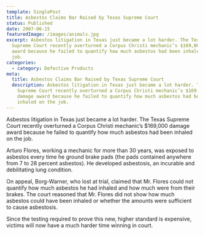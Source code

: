 ```yaml
---
template: SinglePost
title: Asbestos Claims Bar Raised by Texas Supreme Court
status: Published
date: 2007-06-15
featuredImage: /images/animals.jpg
excerpt: Asbestos litigation in Texas just became a lot harder. The Texas
  Supreme Court recently overturned a Corpus Christi mechanic’s $169,000 damage
  award because he failed to quantify how much asbestos had been inhaled on the
  job.
categories:
  - category: Defective Products
meta:
  title: Asbestos Claims Bar Raised by Texas Supreme Court
  description: Asbestos litigation in Texas just became a lot harder. The Texas
    Supreme Court recently overturned a Corpus Christi mechanic’s $169,000
    damage award because he failed to quantify how much asbestos had been
    inhaled on the job.
---
```

<!--StartFragment-->

Asbestos litigation in Texas just became a lot harder. The Texas Supreme Court recently overturned a Corpus Christi mechanic’s $169,000 damage award because he failed to quantify how much asbestos had been inhaled on the job.

Arturo Flores, working a mechanic for more than 30 years, was exposed to asbestos every time he ground brake pads (the pads contained anywhere from 7 to 28 percent asbestos). He developed asbestosis, an incurable and debilitating lung condition.

On appeal, Borg-Warner, who lost at trial, claimed that Mr. Flores could not quantify how much asbestos he had inhaled and how much were from their brakes. The court reasoned that Mr. Flores did not show how much asbestos could have been inhaled or whether the amounts were sufficient to cause asbestosis.

Since the testing required to prove this new, higher standard is expensive, victims will now have a much harder time winning in court.

<!--EndFragment-->